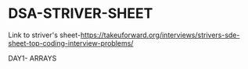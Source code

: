 # DSA-STRIVER-SHEET

Link to striver's sheet-https://takeuforward.org/interviews/strivers-sde-sheet-top-coding-interview-problems/


DAY1- ARRAYS
